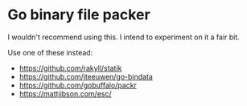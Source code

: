 Go binary file packer
=====================

I wouldn't recommend using this. I intend to experiment on it a fair bit.

Use one of these instead:

- https://github.com/rakyll/statik
- https://github.com/jteeuwen/go-bindata
- https://github.com/gobuffalo/packr
- https://mattjibson.com/esc/


